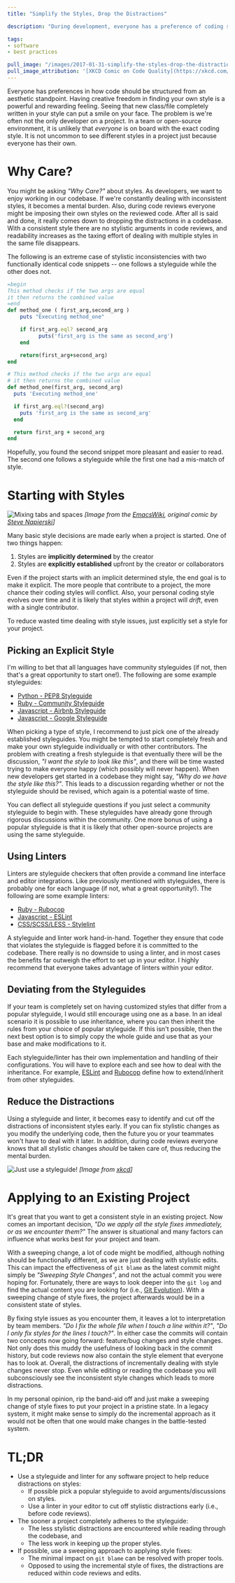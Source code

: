 ```yaml
---
title: "Simplify the Styles, Drop the Distractions"

description: "During development, everyone has a preference of coding style. For the most part these preferences have no effect on the functionality of the application. It is possible that they can become a large time sink, especially in larger teams and projects. In this article we will determine how minor style differences cause negative effects, and how we can mitigate them."

tags:
- software
- best practices

pull_image: "/images/2017-01-31-simplify-the-styles-drop-the-distractions/xkcd-code-quality.png"
pull_image_attribution: '[XKCD Comic on Code Quality](https://xkcd.com/1513/)'
---
```


Everyone has preferences in how code should be structured from an aesthetic standpoint. Having creative freedom in finding your own style is a powerful and rewarding feeling. Seeing that new class/file completely written in your style can put a smile on your face. The problem is we're often not the only developer on a project. In a team or open-source environment, it is unlikely that _everyone_ is on board with the exact coding style. It is not uncommon to see different styles in a project just because everyone has their own.

# Why Care?
You might be asking _"Why Care?"_ about styles. As developers, we want to enjoy working in our codebase. If we're constantly dealing with inconsistent styles, it becomes a mental burden. Also, during code reviews everyone might be imposing their own styles on the reviewed code. After all is said and done, it really comes down to dropping the distractions in a codebase. With a consistent style there are no stylistic arguments in code reviews, and readability increases as the taxing effort of dealing with multiple styles in the same file disappears.

The following is an extreme case of stylistic inconsistencies with two functionally identical code snippets -- one follows a styleguide while the other does not.

```ruby
=begin
This method checks if the two args are equal
it then returns the combined value
=end
def method_one ( first_arg,second_arg )
    puts "Executing method_one"

    if first_arg.eql? second_arg
          puts('first_arg is the same as second_arg')
    end

    return(first_arg+second_arg)
end
```

```ruby
# This method checks if the two args are equal
# it then returns the combined value
def method_one(first_arg, second_arg)
  puts 'Executing method_one'

  if first_arg.eql?(second_arg)
    puts 'first_arg is the same as second_arg'
  end

  return first_arg + second_arg
end
```

Hopefully, you found the second snippet more pleasant and easier to read. The second one follows a styleguide while the first one had a mis-match of style.

# Starting with Styles
![Mixing tabs and spaces](/images/2017-01-31-simplify-the-styles-drop-the-distractions/tabs-spaces-both.png)
_[Image from the [EmacsWiki](http://www.emacswiki.org/emacs/TabsSpacesBoth), original comic by [Steve Napierski](http://www.duelinganalogs.com/comic/2007/04/02/hello-im-linux/)]_

Many basic style decisions are made early when a project is started. One of two things happen:

1. Styles are **implicitly determined** by the creator
2. Styles are **explicitly established** upfront by the creator or collaborators

Even if the project starts with an implicit determined style, the end goal is to make it explicit. The more people that contribute to a project, the more chance their coding styles will conflict. Also, your personal coding style evolves over time and it is likely that styles within a project will _drift_, even with a single contributor.

To reduce wasted time dealing with style issues, just explicitly set a style for your project.

## Picking an Explicit Style
I'm willing to bet that all languages have community styleguides (if not, then that's a great opportunity to start one!). The following are some example styleguides:

* [Python - PEP8 Styleguide](https://www.python.org/dev/peps/pep-0008/)
* [Ruby - Community Styleguide](https://github.com/bbatsov/ruby-style-guide)
* [Javascript - Airbnb Styleguide](https://github.com/airbnb/javascript)
* [Javascript - Google Styleguide](https://google.github.io/styleguide/jsguide.html)

When picking a type of style, I recommend to just pick one of the already established styleguides. You might be tempted to start completely fresh and make your own styleguide individually or with other contributors. The problem with creating a fresh styleguide is that eventually there will be the discussion, _"I want the style to look like this"_, and there will be time wasted trying to make everyone happy (which possibly will never happen). When new developers get started in a codebase they might say, _"Why do we have the style like this?"_. This leads to a discussion regarding whether or not the styleguide should be revised, which again is a potential waste of time.

You can deflect all styleguide questions if you just select a community styleguide to begin with. These styleguides have already gone through rigorous discussions within the community. One more bonus of using a popular styleguide is that it is likely that other open-source projects are using the same styleguide.

## Using Linters

Linters are styleguide checkers that often provide a command line interface and editor integrations. Like previously mentioned with styleguides, there is probably one for each language (if not, what a great opportunity!). The following are some example linters:

* [Ruby - Rubocop](http://batsov.com/rubocop/)
* [Javascript - ESLint](http://eslint.org/)
* [CSS/SCSS/LESS - Stylelint](https://stylelint.io/)


A styleguide and linter work hand-in-hand. Together they ensure that code that violates the styleguide is flagged before it is committed to the codebase. There really is no downside to using a linter, and in most cases the benefits far outweigh the effort to set up in your editor. I highly recommend that everyone takes advantage of linters within your editor.

## Deviating from the Styleguides

If your team is completely set on having customized styles that differ from a popular styleguide, I would still encourage using one as a base. In an ideal scenario it is possible to use inheritance, where you can then inherit the rules from your choice of popular styleguide. If this isn't possible, then the next best option is to simply copy the whole guide and use that as your base and make modifications to it.

Each styleguide/linter has their own implementation and handling of their configurations. You will have to explore each and see how to deal with the inheritance. For example, [ESLint](http://eslint.org/docs/user-guide/configuring#extending-configuration-files) and [Rubocop](http://rubocop.readthedocs.io/en/latest/configuration/#inheritance) define how to extend/inherit from other styleguides.

## Reduce the Distractions

Using a styleguide and linter, it becomes easy to identify and cut off the distractions of inconsistent styles early. If you can fix stylistic changes as you modify the underlying code, then the future you or your teammates won't have to deal with it later. In addition, during code reviews everyone knows that all stylistic changes _should_ be taken care of, thus reducing the mental burden.

![Just use a styleguide!](/images/2017-01-31-simplify-the-styles-drop-the-distractions/xkcd-code-quality.png)
_[Image from [xkcd](https://xkcd.com/1513/)]_

# Applying to an Existing Project

It's great that you want to get a consistent style in an existing project. Now comes an important decision, _"Do we apply all the style fixes immediately, or as we encounter them?"_ The answer is situational and many factors can influence what works best for your project and team.

With a sweeping change, a lot of code might be modified, although nothing should be functionally different, as we are just dealing with stylistic edits. This can impact the effectiveness of `git blame` as the latest commit might simply be _"Sweeping Style Changes"_, and not the actual commit you were hoping for. Fortunately, there are ways to look deeper into the `git log` and find the actual content you are looking for (i.e., [Git Evolution](/git-evolution-how-did-we-get-here/)). With a sweeping change of style fixes, the project afterwards would be in a consistent state of styles.

By fixing style issues as you encounter them, it leaves a lot to interpretation by team members. _"Do I fix the whole file when I touch a line within it?"_, _"Do I only fix styles for the lines I touch?"_. In either case the commits will contain two concepts now going forward: feature/bug changes and style changes. Not only does this muddy the usefulness of looking back in the commit history, but code reviews now also contain the style element that everyone has to look at. Overall, the distractions of incrementally dealing with style changes never stop. Even while editing or reading the codebase you will subconsciously see the inconsistent style changes which leads to more distractions.

In my personal opinion, rip the band-aid off and just make a sweeping change of style fixes to put your project in a pristine state. In a legacy system, it might make sense to simply do the incremental approach as it would not be often that one would make changes in the battle-tested system.

# TL;DR

* Use a styleguide and linter for any software project to help reduce distractions on styles:
  * If possible pick a popular styleguide to avoid arguments/discussions on styles.
  * Use a linter in your editor to cut off stylistic distractions early (i.e., before code reviews).
* The sooner a project completely adheres to the styleguide:
  * The less stylistic distractions are encountered while reading through the codebase, and
  * The less work in keeping up the proper styles.
* If possible, use a sweeping approach to applying style fixes:
  * The minimal impact on `git blame` can be resolved with proper tools.
  * Opposed to using the incremental style of fixes, the distractions are reduced within code reviews and edits.
